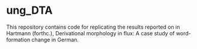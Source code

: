 # ung_DTA

This repository contains code for replicating the results reported on in Hartmann (forthc.), Derivational morphology in flux: A case study of word-formation change in German.
